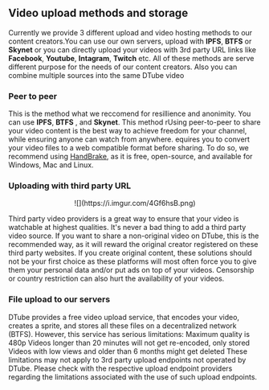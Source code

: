 ## Video upload methods and storage
Currently we provide 3 different upload and video hosting methods to our content creators.You can use our own servers, upload with **IPFS**, **BTFS** or **Skynet** or you can directly upload your videos with 3rd party URL links like **Facebook**, **Youtube**, **Intagram**, **Twitch** etc. All of these methods are serve different purpose for the needs of our content creators. Also you can combine multiple sources into the same DTube video

### Peer to peer
This is the method what we reccomend for resillience and anonimity. You can use **IPFS**, **BTFS** , and **Skynet**. This method rUsing peer-to-peer to share your video content is the best way to achieve freedom for your channel, while ensuring anyone can watch from anywhere.
equires you to convert your video files to a web compatible format before sharing. To do so, we recommend using [HandBrake](https://handbrake.fr/downloads.php), as it is free, open-source, and available for Windows, Mac and Linux. 
 
### Uploading with third party URL

<center>![](https://i.imgur.com/4Gf6hsB.png)</center>

Third party video providers is a great way to ensure that your video is watchable at highest qualities. It's never a bad thing to add a third party video source.
If you want to share a non-original video on DTube, this is the recommended way, as it will reward the original creator registered on these third party websites.
If you create original content, these solutions should not be your first choice as these platforms will most often force you to give them your personal data and/or put ads on top of your videos. Censorship or country restriction can also hurt the availability of your videos.

### File upload to our servers
DTube provides a free video upload service, that encodes your video, creates a sprite, and stores all these files on a decentralized network (BTFS). However, this service has serious limitations:
Maximum quality is 480p
Videos longer than 20 minutes will not get re-encoded, only stored
Videos with low views and older than 6 months might get deleted
These limitations may not apply to 3rd party upload endpoints not operated by DTube. Please check with the respective upload endpoint providers regarding the limitations associated with the use of such upload endpoints.
